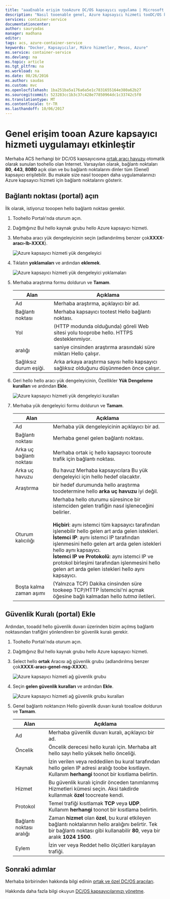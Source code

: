 ```yaml
---
title: "aaaEnable erişim tooAzure DC/OS kapsayıcı uygulama | Microsoft Docs"
description: "Nasıl tooenable genel, Azure kapsayıcı hizmeti tooDC/OS kapsayıcılarında erişin."
services: container-service
documentationcenter: 
author: sauryadas
manager: madhana
editor: 
tags: acs, azure-container-service
keywords: "Docker, Kapsayıcılar, Mikro hizmetler, Mesos, Azure"
ms.service: container-service
ms.devlang: na
ms.topic: article
ms.tgt_pltfrm: na
ms.workload: na
ms.date: 08/26/2016
ms.author: saudas
ms.custom: mvc
ms.openlocfilehash: 1ba251ba5a176a6a5e1c7831655164e380a62b27
ms.sourcegitcommit: 523283cc1b3c37c428e77850964dc1c33742c5f0
ms.translationtype: MT
ms.contentlocale: tr-TR
ms.lasthandoff: 10/06/2017
---
```

# <a name="enable-public-access-tooan-azure-container-service-application"></a>Genel erişim tooan Azure kapsayıcı hizmeti uygulamayı etkinleştir
Merhaba ACS herhangi bir DC/OS kapsayıcısına [ortak aracı havuzu](container-service-mesos-marathon-ui.md#deploy-a-docker-formatted-container) otomatik olarak sunulan toohello olan Internet. Varsayılan olarak, bağlantı noktaları **80**, **443**, **8080** açık olan ve bu bağlantı noktalarını dinler tüm (Genel) kapsayıcı erişilebilir. Bu makale size nasıl tooopen daha uygulamalarınızı Azure kapsayıcı hizmeti için bağlantı noktalarını gösterir.

## <a name="open-a-port-portal"></a>Bağlantı noktası (portal) açın
İlk olarak, istiyoruz tooopen hello bağlantı noktası gerekir.

1. Toohello Portalı'nda oturum açın.
2. Dağıttığınız Bul hello kaynak grubu hello Azure kapsayıcı hizmeti.
3. Merhaba aracı yük dengeleyicinin seçin (adlandırılmış benzer çok**XXXX-aracı-lb-XXXX**).
   
    ![Azure kapsayıcı hizmeti yük dengeleyici](./media/container-service-enable-public-access/agent-load-balancer.png)
4. Tıklatın **yoklamaları** ve ardından **eklemek**.
   
    ![Azure kapsayıcı hizmeti yük dengeleyici yoklamaları](./media/container-service-enable-public-access/add-probe.png)
5. Merhaba araştırma formu doldurun ve **Tamam**.
   
   | Alan | Açıklama |
   | --- | --- |
   | Ad |Merhaba araştırma, açıklayıcı bir ad. |
   | Bağlantı noktası |Merhaba kapsayıcı tootest Hello bağlantı noktası. |
   | Yol |(HTTP modunda olduğunda) göreli Web sitesi yolu tooprobe hello. HTTPS desteklenmiyor. |
   | aralığı |saniye cinsinden araştırma arasındaki süre miktarı Hello çalışır. |
   | Sağlıksız durum eşiği. |Arka arkaya araştırma sayısı hello kapsayıcı sağlıksız olduğunu düşünmeden önce çalışır. |
6. Geri hello hello aracı yük dengeleyicinin, Özellikler **Yük Dengeleme kuralları** ve ardından **Ekle**.
   
    ![Azure kapsayıcı hizmeti yük dengeleyici kuralları](./media/container-service-enable-public-access/add-balancer-rule.png)
7. Merhaba yük dengeleyici formu doldurun ve **Tamam**.
   
   | Alan | Açıklama |
   | --- | --- |
   | Ad |Merhaba yük dengeleyicinin açıklayıcı bir ad. |
   | Bağlantı noktası |Merhaba genel gelen bağlantı noktası. |
   | Arka uç bağlantı noktası |Merhaba ortak iç hello kapsayıcı tooroute trafik için bağlantı noktası. |
   | Arka uç havuzu |Bu havuz Merhaba kapsayıcılara Bu yük dengeleyici için hello hedef olacaktır. |
   | Araştırma |bir hedef durumunda hello araştırma toodetermine hello **arka uç havuzu** iyi değil. |
   | Oturum kalıcılığı |Merhaba hello oturumu süresince bir istemciden gelen trafiğin nasıl işleneceğini belirler.<br><br>**Hiçbiri**: aynı istemci tüm kapsayıcı tarafından işlenebilir hello gelen art arda gelen istekleri.<br>**İstemci IP**: aynı istemci IP tarafından işlenmesini hello gelen art arda gelen istekleri hello aynı kapsayıcı.<br>**İstemci IP ve Protokolü**: aynı istemci IP ve protokol birleşimi tarafından işlenmesini hello gelen art arda gelen istekleri hello aynı kapsayıcı. |
   | Boşta kalma zaman aşımı |(Yalnızca TCP) Dakika cinsinden süre tookeep TCP/HTTP İstemcisi'ni açmak öğesine bağlı kalmadan hello *tutma* iletileri. |

## <a name="add-a-security-rule-portal"></a>Güvenlik Kuralı (portal) Ekle
Ardından, tooadd hello güvenlik duvarı üzerinden bizim açılmış bağlantı noktasından trafiğini yönlendiren bir güvenlik kuralı gerekir.

1. Toohello Portalı'nda oturum açın.
2. Dağıttığınız Bul hello kaynak grubu hello Azure kapsayıcı hizmeti.
3. Select hello **ortak** Aracısı ağ güvenlik grubu (adlandırılmış benzer çok**XXXX-aracı-genel-nsg-XXXX**).
   
    ![Azure kapsayıcı hizmeti ağ güvenlik grubu](./media/container-service-enable-public-access/agent-nsg.png)
4. Seçin **gelen güvenlik kuralları** ve ardından **Ekle**.
   
    ![Azure kapsayıcı hizmeti ağ güvenlik grubu kuralları](./media/container-service-enable-public-access/add-firewall-rule.png)
5. Genel bağlantı noktanızın Hello güvenlik duvarı kuralı tooallow doldurun ve **Tamam**.
   
   | Alan | Açıklama |
   | --- | --- |
   | Ad |Merhaba güvenlik duvarı kuralı, açıklayıcı bir ad. |
   | Öncelik |Öncelik derecesi hello kuralı için. Merhaba alt hello sayı hello yüksek hello önceliği. |
   | Kaynak |İzin verilen veya reddedilen bu kural tarafından hello gelen IP adresi aralığı toobe kısıtlayın. Kullanım **herhangi** toonot bir kısıtlama belirtin. |
   | Hizmet |Bu güvenlik kuralı içindir önceden tanımlanmış Hizmetleri kümesi seçin. Aksi takdirde kullanmak **özel** toocreate kendi. |
   | Protokol |Temel trafiği kısıtlamak **TCP** veya **UDP**. Kullanım **herhangi** toonot bir kısıtlama belirtin. |
   | Bağlantı noktası aralığı |Zaman **hizmet** olan **özel**, bu kural etkileyen bağlantı noktalarının hello aralığını belirtir. Tek bir bağlantı noktası gibi kullanabilir **80**, veya bir aralık **1024 1500**. |
   | Eylem |İzin ver veya Reddet hello ölçütleri karşılayan trafiği. |

## <a name="next-steps"></a>Sonraki adımlar
Merhaba birbirinden hakkında bilgi edinin [ortak ve özel DC/OS aracıları](container-service-dcos-agents.md).

Hakkında daha fazla bilgi okuyun [DC/OS kapsayıcılarınızı yönetme](container-service-mesos-marathon-ui.md).

